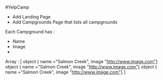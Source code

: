 #YelpCamp

* Add Landing Page
* Add Campgrounds Page that lists all campgrounds

Each Campground has :
* Name
* Image
* 

Array :
[ 
    object { name ="Salmon Creek", image "http://www.image.com"}
    object { name ="Salmon Creek", image "http://www.image.com"}
    object { name ="Salmon Creek", image "http://www.image.com"}
]
